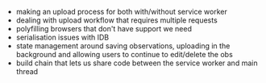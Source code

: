 - making an upload process for both with/without service worker
- dealing with upload workflow that requires multiple requests
- polyfilling browsers that don't have support we need
- serialisation issues with IDB
- state management around saving observations, uploading in the background and
    allowing users to continue to edit/delete the obs
- build chain that lets us share code between the service worker and main thread
